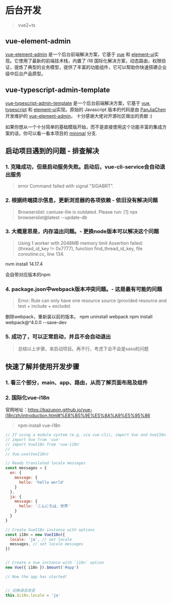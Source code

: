 # 后台开发

> vue2+ts

## vue-element-admin

[vue-element-admin](http://panjiachen.github.io/vue-element-admin) 是一个后台前端解决方案，它基于 [vue](https://github.com/vuejs/vue) 和 [element-ui](https://github.com/ElemeFE/element)实现。它使用了最新的前端技术栈，内置了 i18 国际化解决方案，动态路由，权限验证，提炼了典型的业务模型，提供了丰富的功能组件，它可以帮助你快速搭建企业级中后台产品原型。

## vue-typescript-admin-template

[vue-typescript-admin-template](http://armour.github.io/vue-typescript-admin-template) 是一个后台前端解决方案，它基于 [vue](https://github.com/vuejs/vue), [typescript](https://www.typescriptlang.org/) 和 [element-ui](https://github.com/ElemeFE/element)实现。原始的 Javascript 版本的代码是由 [PanJiaChen](https://github.com/PanJiaChen) 开发维护的 [vue-element-admin](https://github.com/PanJiaChen/vue-element-admin/)， 十分感谢大佬对开源社区做出的贡献 :)

如果你想从一个十分简单的基础模版开始，而不是直接使用这个功能丰富的集成方案的话，你可以看一看本项目的 [minimal](https://github.com/Armour/vue-typescript-admin-template/tree/minimal) 分支.

## 启动项目遇到的问题 - 排查解决

### 1. 克隆成功，但是启动服务失败。启动后，vue-cli-service会自动退出服务

> error Command failed with signal "SIGABRT".

### 2. 根据终端提示信息，更新浏览器的各项依赖 - 依旧没有解决问题

> Browserslist: caniuse-lite is outdated. Please run:
> [1] npx browserslist@latest --update-db

### 3. 大概意思是，内存溢出问题。- 更换node版本可以解决这个问题

> Using 1 worker with 2048MB memory limit
> Assertion failed: (thread_id_key != 0x7777), function find_thread_id_key, file coroutine.cc, line 134.

nvm install 14.17.4

会自带对应版本的npm

### 4. package.json中webpack版本冲突问题。- 这是最有可能的问题

> Error: Rule can only have one resource source (provided resource and test + include + exclude)

删除webpack，重新装以前的版本。 
npm uninstall webpack
npm install webpack@^4.0.0 --save-dev

### 5. 成功了，可以正常启动，并且不会自动退出

> 总结以上步骤，来启动项目。再不行，考虑下会不会是sass的问题


## 快速了解并使用开发步骤

### 1. 看三个部分，main、app、路由，从而了解页面布局及组件


### 2. 国际化vue-i18n
官网地址：https://kazupon.github.io/vue-i18n/zh/introduction.html#%E8%B5%9E%E5%8A%A9%E5%95%86
> npm install vue-i18n
```js
// If using a module system (e.g. via vue-cli), import Vue and VueI18n and then call Vue.use(VueI18n).
// import Vue from 'vue'
// import VueI18n from 'vue-i18n'
//
// Vue.use(VueI18n)

// Ready translated locale messages
const messages = {
  en: {
    message: {
      hello: 'hello world'
    }
  },
  ja: {
    message: {
      hello: 'こんにちは、世界'
    }
  }
}

// Create VueI18n instance with options
const i18n = new VueI18n({
  locale: 'ja', // set locale
  messages, // set locale messages
})


// Create a Vue instance with `i18n` option
new Vue({ i18n }).$mount('#app')

// Now the app has started!


// 切换语言改变
this.$i18n.locale = 'ja'

```






